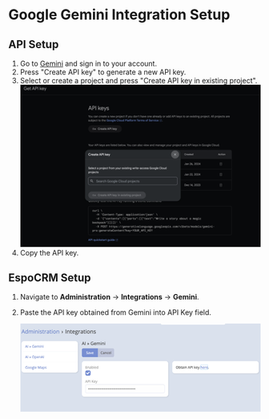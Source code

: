 # Google Gemini Integration Setup

## API Setup

1. Go to [Gemini](https://aistudio.google.com/app/apikey) and sign in to your account.
2. Press "Create API key" to generate a new API key.
3. Select or create a project and press "Create API key in existing project".
   ![img.png](../../../_static/images/extensions/ai/providers/gemini/setup-0.png)
4. Copy the API key.

## EspoCRM Setup

1. Navigate to **Administration** -> **Integrations** -> **Gemini**.
2. Paste the API key obtained from Gemini into API Key field.

   ![img.png](../../../_static/images/extensions/ai/providers/gemini/setup-1.png)
